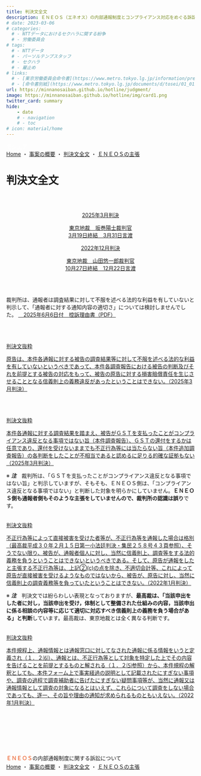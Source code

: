 ```yaml
---
title: 判決文全文
description: ＥＮＥＯＳ（エネオス）の内部通報制度とコンプライアンス対応をめぐる訴訟について、山田悠一郎裁判官・坂巻陽士裁判官の判決文を通じて、日本の通報窓口における透明性や調査姿勢を検証しています。
# date: 2023-03-06
# categories:
  # - NTTデータにおけるセクハラに関する紛争
  # - 労働委員会
# tags:
  # - NTTデータ
  # - パーソルテンプスタッフ
  # - セクハラ
  # - 雇止め
# links:
  # - [東京労働委員会命令書](https://www.metro.tokyo.lg.jp/information/press/2024/03/2024030701)
  # - [命令書別紙](https://www.metro.tokyo.lg.jp/documents/d/tosei/01_01b_02)
url: https://minnanosaiban.github.io/hotline/judgment/
image: https://minnanosaiban.github.io/hotline/img/card1.png
twitter_card: summary
hide:
    - date
    # - navigation
    # - toc
# icon: material/home
---
```


<p style="margin: 0;">
  <a href="https://twitter.com/share?url=https://minnanosaiban.github.io/hotline/judgment/ &text=判決文全文 - ＥＮＥＯＳの内部通報制度に関する訴訟について"
     target="_blank" class="x-share" style="color: #FFFFFF;">
    <i class="fa-brands fa-x-twitter"></i> でシェア
  </a>
</p>

<p class="small mobile" style="margin-top: 0rem !important; margin-bottom: 0.4rem !important;">
<a href="https://minnanosaiban.github.io/hotline/" class="arrow-link-small"><i class="fa-solid fa-house"></i> Home</a> ・ <a href="https://minnanosaiban.github.io/hotline/summary/" class="arrow-link-small">事案の概要</a> ・ <a href="https://minnanosaiban.github.io/hotline/judgment/" class="arrow-link-small">判決文全文</a> ・ <a href="https://minnanosaiban.github.io/hotline/argument/" class="arrow-link-small">ＥＮＥＯＳの主張</a></p> 

# 判決文全文

<div class="nt-cards nt-grid cols-2" style="margin-top: 4rem !important; margin-bottom: 4rem !important;">
    <a href="https://minnanosaiban.github.io/hotline/judgment/2025/" class="nt-card">
        <div class="nt-card-content">
            <p class="nt-card-title" style="text-align: center;">2025年3月判決</p>
            <p class="nt-card-text" style="text-align: center;">東京地裁　坂巻陽士裁判官<br>3月19日終結　3月31日言渡</p>
        </div>
    </a>
        <a href="https://minnanosaiban.github.io/hotline/judgment/2022/" class="nt-card">
        <div class="nt-card-content">
            <p class="nt-card-title" style="text-align: center;">2022年12月判決</p>
            <p class="nt-card-text" style="text-align: center;">東京地裁　山田悠一郎裁判官<br>10月27日終結　12月22日言渡</p>
        </div>
    </a>
</div>

裁判所は、通報者は調査結果に対して不服を述べる法的な利益を有していないと判示して、「通報者に対する通知内容の適切さ」については検討しませんでした。
<a href="https://minnanosaiban.github.io/eneos-saiban/_static/eneos-kouso1.pdf" class="arrow-link">
  <span class="arrow"><i class="fa-solid fa-angles-right"></i>　</span>2025年6月6日付　控訴理由書（PDF）
</a>

<div class="nt-cards nt-grid cols-1" style="margin-top: 4rem !important; margin-bottom: 0rem !important;">
    <a href="https://minnanosaiban.github.io/hotline/judgment/2025/#2025-tisai-judgment_332-1" class="nt-card">
        <div class="nt-card-content">
            <p class="nt-card-title">判決文抜粋</p>
            <p class="nt-card-text">原告は、本件各通報に対する被告の調査結果等に対して不服を述べる法的な利益を有していないというべきであって、本件各調査報告における被告の判断及びそれを前提とする被告の対応をもって、被告の原告に対する損害賠償責任を生じさせることとなる信義則上の義務違反があったということはできない。（2025年3月判決）<span class="nt-card-arrow"><i class="bi bi-arrow-right"></i></span></p>
        </div>
    </a>
</div>

<div class="nt-cards nt-grid cols-1" style="margin-top: 4rem !important; margin-bottom: 0rem !important;">
    <a href="https://minnanosaiban.github.io/hotline/judgment/2025/#2025-tisai-judgment_332-2" class="nt-card">
        <div class="nt-card-content">
            <p class="nt-card-title">判決文抜粋</p>
            <p class="nt-card-text">本件各通報に対する調査結果を踏まえ、被告がＧＳＴを支払ったことがコンプライアンス違反となる事項ではない旨（本件調査報告）、ＧＳＴの還付をするかは任意であり、還付を受けないままでも不正行為等には当たらない旨（本件追加調査報告）の各判断をしたことが不相当であると認めるに足りる的確な証拠もない（2025年3月判決）<span class="nt-card-arrow"><i class="bi bi-arrow-right"></i></span></p>
        </div>
    </a>
</div>

<p class="hg-idt pad12 small">
※ <strong><em>注</strong></em>　裁判所は、「ＧＳＴを支払ったことがコンプライアンス違反となる事項ではない旨」と判示していますが、そもそも、ＥＮＥＯＳ側は、「コンプライアンス違反となる事項ではない」と判断した対象を明らかにしていません。<b>ＥＮＥＯＳ側も通報者側もそのような主張をしていませんので、裁判所の認識は誤り</b>です。</p>

<div class="nt-cards nt-grid cols-1" style="margin-top: 2rem !important; margin-bottom: 0rem !important;">
    <a href="https://minnanosaiban.github.io/hotline/judgment/2022/#2022-tisai-judgment_321i-2" class="nt-card">
        <div class="nt-card-content">
            <p class="nt-card-title">判決文抜粋</p>
            <p class="nt-card-text">不正行為等によって直接被害を受けた者等が、不正行為等を通報した場合は格別（最高裁平成３０年２月１５日第一小法廷判決・集民２５８号４３頁参照）、そうでない限り、被告が、通報者個人に対し、当然に信義則上、調査等をする法的義務を負うということはできないというべきである。そして、原告が通報をしたと主張する不正行為等は、上記②(c)の点を除き、不適切会計等、これによって原告が直接被害を受けるようなものではないから、被告が、原告に対し、当然に信義則上の調査義務等を負っていたということはできない。（2022年1月判決）<span class="nt-card-arrow"><i class="bi bi-arrow-right"></i></span></p>
        </div>
    </a>
</div>

<p class="hg-idt pad12 small">
※ <strong><em>注</strong></em>　判決文では紛らわしい表現となっておりますが、<b>最高裁は、「当該申出をした者に対し，当該申出を受け，体制として整備された仕組みの内容，当該申出に係る相談の内容等に応じて適切に対応すべき信義則上の義務を負う場合がある」と判断</b>しています。最高裁は、東京地裁とは全く異なる判断です。</p>

<div class="nt-cards nt-grid cols-1" style="margin-top: 2rem !important; margin-bottom: 0rem !important;">
    <a href="https://minnanosaiban.github.io/hotline/judgment/2022/#2022-tisai-judgment_321u" class="nt-card">
        <div class="nt-card-content">
            <p class="nt-card-title">判決文抜粋</p>
            <p class="nt-card-text">本件規程上、通報情報とは通報窓口に対してなされた通報に係る情報をいうと定義され（１．２⑹）、通報とは、不正行為等として対象を特定した上でその内容を告げることを前提とするものと解される（１．２⑸参照）から、本件規程の解釈としても、本件フォーム上で事実経過の説明として記載されたにすぎない事項や、調査の過程で調査補助者に告げたにすぎない疑問事項等が、当然に通報又は通報情報として調査の対象になるとはいえず、これらについて調査をしない場合であっても、逐一、その旨や理由の通知が求められるものともいえない。（2022年1月判決）<span class="nt-card-arrow"><i class="bi bi-arrow-right"></i></span></p>
        </div>
    </a>
</div>

<p class="foot-title mobile" style="margin-top: 8rem !important; margin-bottom: 0rem !important;">
<span style="color: #e94709;">ＥＮＥＯＳ</span>の内部通報制度に関する訴訟について
<p class="small mobile" style="margin-top: 0.2rem !important; margin-bottom: 1rem !important;">
<a href="https://minnanosaiban.github.io/hotline/" class="arrow-link-small"><i class="fa-solid fa-house"></i> Home</a> ・ <a href="https://minnanosaiban.github.io/hotline/summary/" class="arrow-link-small">事案の概要</a> ・ <a href="https://minnanosaiban.github.io/hotline/judgment/" class="arrow-link-small">判決文全文</a> ・ <a href="https://minnanosaiban.github.io/hotline/argument/" class="arrow-link-small">ＥＮＥＯＳの主張</a></p>
